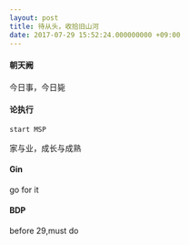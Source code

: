 ```yaml
---
layout: post
title: 待从头，收拾旧山河
date: 2017-07-29 15:52:24.000000000 +09:00
---
```


#### 朝天阙

今日事，今日毙

#### 论执行

```bash
start MSP

```


家与业，成长与成熟

#### Gin

go for it

#### BDP

before 29,must do
